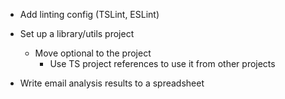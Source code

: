 - Add linting config (TSLint, ESLint)

- Set up a library/utils project
  - Move optional to the project
    - Use TS project references to use it from other projects

- Write email analysis results to a spreadsheet
